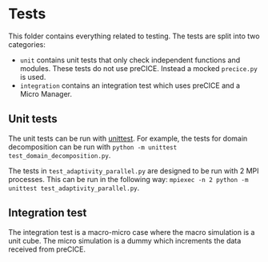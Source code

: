 # Tests

This folder contains everything related to testing. The tests are split into two categories:

* `unit` contains unit tests that only check independent functions and modules. These tests do not use preCICE. Instead a mocked `precice.py` is used.
* `integration` contains an integration test which uses preCICE and a Micro Manager.

## Unit tests

The unit tests can be run with [unittest](https://docs.python.org/3/library/unittest.html). For example, the tests for domain decomposition can be run with `python -m unittest test_domain_decomposition.py`.

The tests in `test_adaptivity_parallel.py` are designed to be run with 2 MPI processes. This can be run in the following way: `mpiexec -n 2 python -m unittest test_adaptivity_parallel.py`.

## Integration test

The integration test is a macro-micro case where the macro simulation is a unit cube. The micro simulation is a dummy which increments the data received from preCICE.
